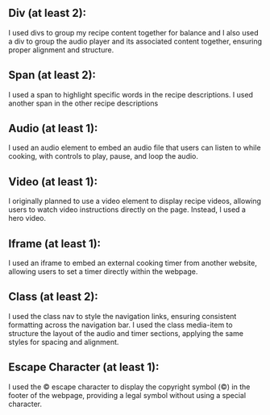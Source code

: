 ## Div (at least 2):

I used divs to group my recipe content together for balance and I also used a div to group the audio player and its associated content together, ensuring proper alignment and structure.

## Span (at least 2):

I used a span to highlight specific words in the recipe descriptions.
I used another span in the other recipe descriptions

## Audio (at least 1):

I used an audio element to embed an audio file that users can listen to while cooking, with controls to play, pause, and loop the audio.

## Video (at least 1):

I originally planned to use a video element to display recipe videos, allowing users to watch video instructions directly on the page. Instead, I used a hero video.

## Iframe (at least 1):

I used an iframe to embed an external cooking timer from another website, allowing users to set a timer directly within the webpage.

## Class (at least 2):

I used the class nav to style the navigation links, ensuring consistent formatting across the navigation bar.
I used the class media-item to structure the layout of the audio and timer sections, applying the same styles for spacing and alignment.

## Escape Character (at least 1):

I used the &copy; escape character to display the copyright symbol (©) in the footer of the webpage, providing a legal symbol without using a special character.